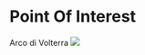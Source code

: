 <!DOCKTYPE html>
<h1>Point Of Interest</h1>
<p>Arco di Volterra <img src="arco di volterra.JPG"> </p>












</html>
